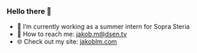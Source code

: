 ### Hello there 👋

- 💸 I’m currently working as a summer intern for Sopra Steria
- 📧 How to reach me: jakob.m@dsen.tv
- 🌐 Check out my site: <a href="jakoblm.com">jakoblm.com</a>
